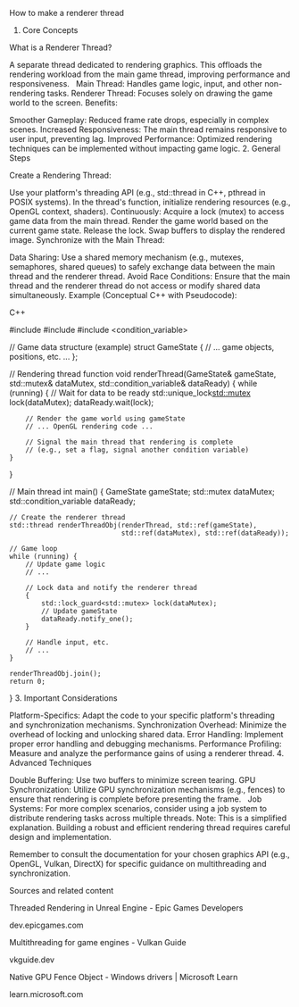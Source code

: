 How to make a renderer thread


1. Core Concepts

What is a Renderer Thread?

A separate thread dedicated to rendering graphics. This offloads the rendering workload from the main game thread, improving performance and responsiveness.   
Main Thread: Handles game logic, input, and other non-rendering tasks.
Renderer Thread: Focuses solely on drawing the game world to the screen.
Benefits:

Smoother Gameplay: Reduced frame rate drops, especially in complex scenes.
Increased Responsiveness: The main thread remains responsive to user input, preventing lag.
Improved Performance: Optimized rendering techniques can be implemented without impacting game logic.
2. General Steps

Create a Rendering Thread:

Use your platform's threading API (e.g., std::thread in C++, pthread in POSIX systems).
In the thread's function, initialize rendering resources (e.g., OpenGL context, shaders).
Continuously:
Acquire a lock (mutex) to access game data from the main thread.
Render the game world based on the current game state.
Release the lock.
Swap buffers to display the rendered image.
Synchronize with the Main Thread:

Data Sharing: Use a shared memory mechanism (e.g., mutexes, semaphores, shared queues) to safely exchange data between the main thread and the renderer thread.
Avoid Race Conditions: Ensure that the main thread and the renderer thread do not access or modify shared data simultaneously.
Example (Conceptual C++ with Pseudocode):

C++

#include <thread>
#include <mutex>
#include <condition_variable>

// Game data structure (example)
struct GameState {
    // ... game objects, positions, etc. ...
};

// Rendering thread function
void renderThread(GameState& gameState, std::mutex& dataMutex, 
                  std::condition_variable& dataReady) {
    while (running) {
        // Wait for data to be ready
        std::unique_lock<std::mutex> lock(dataMutex);
        dataReady.wait(lock); 

        // Render the game world using gameState
        // ... OpenGL rendering code ...

        // Signal the main thread that rendering is complete
        // (e.g., set a flag, signal another condition variable) 
    }
}

// Main thread
int main() {
    GameState gameState; 
    std::mutex dataMutex;
    std::condition_variable dataReady;

    // Create the renderer thread
    std::thread renderThreadObj(renderThread, std::ref(gameState), 
                                std::ref(dataMutex), std::ref(dataReady));

    // Game loop
    while (running) {
        // Update game logic
        // ... 

        // Lock data and notify the renderer thread
        {
            std::lock_guard<std::mutex> lock(dataMutex);
            // Update gameState 
            dataReady.notify_one(); 
        }

        // Handle input, etc.
        // ...
    }

    renderThreadObj.join(); 
    return 0;
}
3. Important Considerations

Platform-Specifics: Adapt the code to your specific platform's threading and synchronization mechanisms.
Synchronization Overhead: Minimize the overhead of locking and unlocking shared data.
Error Handling: Implement proper error handling and debugging mechanisms.
Performance Profiling: Measure and analyze the performance gains of using a renderer thread.
4. Advanced Techniques

Double Buffering: Use two buffers to minimize screen tearing.
GPU Synchronization: Utilize GPU synchronization mechanisms (e.g., fences) to ensure that rendering is complete before presenting the frame.   
Job Systems: For more complex scenarios, consider using a job system to distribute rendering tasks across multiple threads.
Note: This is a simplified explanation. Building a robust and efficient rendering thread requires careful design and implementation.

Remember to consult the documentation for your chosen graphics API (e.g., OpenGL, Vulkan, DirectX) for specific guidance on multithreading and synchronization.


Sources and related content


Threaded Rendering in Unreal Engine - Epic Games Developers

dev.epicgames.com

Multithreading for game engines - Vulkan Guide

vkguide.dev

Native GPU Fence Object - Windows drivers | Microsoft Learn

learn.microsoft.com





